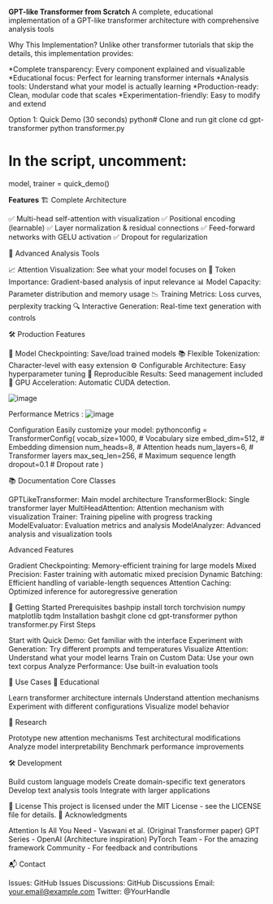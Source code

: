 **GPT-like Transformer from Scratch**
A complete, educational implementation of a GPT-like transformer architecture with comprehensive analysis tools

Why This Implementation?
Unlike other transformer tutorials that skip the details, this implementation provides:

*Complete transparency: Every component explained and visualizable
*Educational focus: Perfect for learning transformer internals
*Analysis tools: Understand what your model is actually learning
*Production-ready: Clean, modular code that scales
*Experimentation-friendly: Easy to modify and extend

Option 1: Quick Demo (30 seconds)
python# Clone and run
git clone <your-repo>
cd gpt-transformer
python transformer.py

# In the script, uncomment:
model, trainer = quick_demo()

**Features**
🏗️ Complete Architecture

✅ Multi-head self-attention with visualization
✅ Positional encoding (learnable)
✅ Layer normalization & residual connections
✅ Feed-forward networks with GELU activation
✅ Dropout for regularization

🧠 Advanced Analysis Tools

📈 Attention Visualization: See what your model focuses on
🎯 Token Importance: Gradient-based analysis of input relevance
📊 Model Capacity: Parameter distribution and memory usage
📉 Training Metrics: Loss curves, perplexity tracking
🔍 Interactive Generation: Real-time text generation with controls

🛠️ Production Features

💾 Model Checkpointing: Save/load trained models
📚 Flexible Tokenization: Character-level with easy extension
⚙️ Configurable Architecture: Easy hyperparameter tuning
🔄 Reproducible Results: Seed management included
🚀 GPU Acceleration: Automatic CUDA detection.

![image](https://github.com/user-attachments/assets/c059084b-14fb-4334-8ff5-4e1b045e1800)

Performance Metrics : ![image](https://github.com/user-attachments/assets/1fd5a0b6-099a-4b83-a301-3a99b80b23d4)

 Configuration
Easily customize your model:
pythonconfig = TransformerConfig(
    vocab_size=1000,      # Vocabulary size
    embed_dim=512,        # Embedding dimension
    num_heads=8,          # Attention heads
    num_layers=6,         # Transformer layers
    max_seq_len=256,      # Maximum sequence length
    dropout=0.1           # Dropout rate
)

📚 Documentation
Core Classes

GPTLikeTransformer: Main model architecture
TransformerBlock: Single transformer layer
MultiHeadAttention: Attention mechanism with visualization
Trainer: Training pipeline with progress tracking
ModelEvaluator: Evaluation metrics and analysis
ModelAnalyzer: Advanced analysis and visualization tools

Advanced Features

Gradient Checkpointing: Memory-efficient training for large models
Mixed Precision: Faster training with automatic mixed precision
Dynamic Batching: Efficient handling of variable-length sequences
Attention Caching: Optimized inference for autoregressive generation

🚀 Getting Started
Prerequisites
bashpip install torch torchvision numpy matplotlib tqdm
Installation
bashgit clone <your-repo-url>
cd gpt-transformer
python transformer.py
First Steps

Start with Quick Demo: Get familiar with the interface
Experiment with Generation: Try different prompts and temperatures
Visualize Attention: Understand what your model learns
Train on Custom Data: Use your own text corpus
Analyze Performance: Use built-in evaluation tools

🎯 Use Cases
📖 Educational

Learn transformer architecture internals
Understand attention mechanisms
Experiment with different configurations
Visualize model behavior

🔬 Research

Prototype new attention mechanisms
Test architectural modifications
Analyze model interpretability
Benchmark performance improvements

🛠️ Development

Build custom language models
Create domain-specific text generators
Develop text analysis tools
Integrate with larger applications

📄 License
This project is licensed under the MIT License - see the LICENSE file for details.
🙏 Acknowledgments

Attention Is All You Need - Vaswani et al. (Original Transformer paper)
GPT Series - OpenAI (Architecture inspiration)
PyTorch Team - For the amazing framework
Community - For feedback and contributions

📬 Contact

Issues: GitHub Issues
Discussions: GitHub Discussions
Email: your.email@example.com
Twitter: @YourHandle

